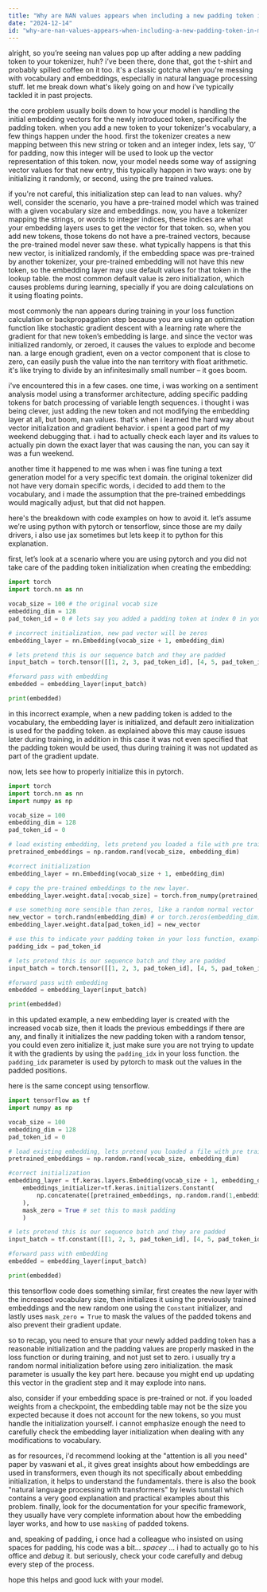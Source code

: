```yaml
---
title: "Why are NAN values appears when including a new padding token in my tokenizer?"
date: "2024-12-14"
id: "why-are-nan-values-appears-when-including-a-new-padding-token-in-my-tokenizer"
---
```


alright, so you’re seeing nan values pop up after adding a new padding token to your tokenizer, huh? i’ve been there, done that, got the t-shirt and probably spilled coffee on it too. it's a classic gotcha when you're messing with vocabulary and embeddings, especially in natural language processing stuff. let me break down what's likely going on and how i’ve typically tackled it in past projects.

the core problem usually boils down to how your model is handling the initial embedding vectors for the newly introduced token, specifically the padding token. when you add a new token to your tokenizer's vocabulary, a few things happen under the hood. first the tokenizer creates a new mapping between this new string or token and an integer index, lets say, ‘0’ for padding, now this integer will be used to look up the vector representation of this token. now, your model needs some way of assigning vector values for that new entry, this typically happen in two ways: one by initializing it randomly, or second, using the pre trained values.

if you're not careful, this initialization step can lead to nan values. why? well, consider the scenario, you have a pre-trained model which was trained with a given vocabulary size and embeddings. now, you have a tokenizer mapping the strings, or words to integer indices, these indices are what your embedding layers uses to get the vector for that token. so, when you add new tokens, those tokens do not have a pre-trained vectors, because the pre-trained model never saw these. what typically happens is that this new vector, is initialized randomly, if the embedding space was pre-trained by another tokenizer, your pre-trained embedding will not have this new token, so the embedding layer may use default values for that token in the lookup table. the most common default value is zero initialization, which causes problems during learning, specially if you are doing calculations on it using floating points.

most commonly the nan appears during training in your loss function calculation or backpropagation step because you are using an optimization function like stochastic gradient descent with a learning rate where the gradient for that new token’s embedding is large. and since the vector was initialized randomly, or zeroed, it causes the values to explode and become nan. a large enough gradient, even on a vector component that is close to zero, can easily push the value into the nan territory with float arithmetic. it's like trying to divide by an infinitesimally small number – it goes boom.

i've encountered this in a few cases. one time, i was working on a sentiment analysis model using a transformer architecture, adding specific padding tokens for batch processing of variable length sequences. i thought i was being clever, just adding the new token and not modifying the embedding layer at all, but boom, nan values. that's when i learned the hard way about vector initialization and gradient behavior. i spent a good part of my weekend debugging that. i had to actually check each layer and its values to actually pin down the exact layer that was causing the nan, you can say it was a fun weekend.

another time it happened to me was when i was fine tuning a text generation model for a very specific text domain. the original tokenizer did not have very domain specific words, i decided to add them to the vocabulary, and i made the assumption that the pre-trained embeddings would magically adjust, but that did not happen.

here's the breakdown with code examples on how to avoid it. let’s assume we’re using python with pytorch or tensorflow, since those are my daily drivers, i also use jax sometimes but lets keep it to python for this explanation.

first, let’s look at a scenario where you are using pytorch and you did not take care of the padding token initialization when creating the embedding:

```python
import torch
import torch.nn as nn

vocab_size = 100 # the original vocab size
embedding_dim = 128
pad_token_id = 0 # lets say you added a padding token at index 0 in your tokenizer

# incorrect initialization, new pad vector will be zeros
embedding_layer = nn.Embedding(vocab_size + 1, embedding_dim)

# lets pretend this is our sequence batch and they are padded
input_batch = torch.tensor([[1, 2, 3, pad_token_id], [4, 5, pad_token_id, pad_token_id]])

#forward pass with embedding
embedded = embedding_layer(input_batch)

print(embedded)
```

in this incorrect example, when a new padding token is added to the vocabulary, the embedding layer is initialized, and default zero initialization is used for the padding token. as explained above this may cause issues later during training, in addition in this case it was not even specified that the padding token would be used, thus during training it was not updated as part of the gradient update.

now, lets see how to properly initialize this in pytorch.

```python
import torch
import torch.nn as nn
import numpy as np

vocab_size = 100
embedding_dim = 128
pad_token_id = 0

# load existing embedding, lets pretend you loaded a file with pre trained vectors
pretrained_embeddings = np.random.rand(vocab_size, embedding_dim)

#correct initialization
embedding_layer = nn.Embedding(vocab_size + 1, embedding_dim)

# copy the pre-trained embeddings to the new layer.
embedding_layer.weight.data[:vocab_size] = torch.from_numpy(pretrained_embeddings)

# use something more sensible than zeros, like a random normal vector
new_vector = torch.randn(embedding_dim) # or torch.zeros(embedding_dim) if you want to zero initialize
embedding_layer.weight.data[pad_token_id] = new_vector

# use this to indicate your padding token in your loss function, example below
padding_idx = pad_token_id

# lets pretend this is our sequence batch and they are padded
input_batch = torch.tensor([[1, 2, 3, pad_token_id], [4, 5, pad_token_id, pad_token_id]])

#forward pass with embedding
embedded = embedding_layer(input_batch)

print(embedded)
```

in this updated example, a new embedding layer is created with the increased vocab size, then it loads the previous embeddings if there are any, and finally it initializes the new padding token with a random tensor, you could even zero initialize it, just make sure you are not trying to update it with the gradients by using the `padding_idx` in your loss function. the `padding_idx` parameter is used by pytorch to mask out the values in the padded positions.

here is the same concept using tensorflow.

```python
import tensorflow as tf
import numpy as np

vocab_size = 100
embedding_dim = 128
pad_token_id = 0

# load existing embedding, lets pretend you loaded a file with pre trained vectors
pretrained_embeddings = np.random.rand(vocab_size, embedding_dim)

#correct initialization
embedding_layer = tf.keras.layers.Embedding(vocab_size + 1, embedding_dim,
    embeddings_initializer=tf.keras.initializers.Constant(
        np.concatenate([pretrained_embeddings, np.random.rand(1,embedding_dim)], axis=0)
    ),
    mask_zero = True # set this to mask padding
    )

# lets pretend this is our sequence batch and they are padded
input_batch = tf.constant([[1, 2, 3, pad_token_id], [4, 5, pad_token_id, pad_token_id]])

#forward pass with embedding
embedded = embedding_layer(input_batch)

print(embedded)
```

this tensorflow code does something similar, first creates the new layer with the increased vocabulary size, then initializes it using the previously trained embeddings and the new random one using the `Constant` initializer, and lastly uses `mask_zero = True` to mask the values of the padded tokens and also prevent their gradient update.

so to recap, you need to ensure that your newly added padding token has a reasonable initialization and the padding values are properly masked in the loss function or during training, and not just set to zero. i usually try a random normal initialization before using zero initialization. the mask parameter is usually the key part here. because you might end up updating this vector in the gradient step and it may explode into nans.

also, consider if your embedding space is pre-trained or not. if you loaded weights from a checkpoint, the embedding table may not be the size you expected because it does not account for the new tokens, so you must handle the initialization yourself. i cannot emphasize enough the need to carefully check the embedding layer initialization when dealing with any modifications to vocabulary.

as for resources, i'd recommend looking at the "attention is all you need" paper by vaswani et al., it gives great insights about how embeddings are used in transformers, even though its not specifically about embedding initialization, it helps to understand the fundamentals. there is also the book "natural language processing with transformers" by lewis tunstall which contains a very good explanation and practical examples about this problem. finally, look for the documentation for your specific framework, they usually have very complete information about how the embedding layer works, and how to use `masking` of padded tokens.

and, speaking of padding, i once had a colleague who insisted on using spaces for padding, his code was a bit... *spacey* ... i had to actually go to his office and *debug* it. but seriously, check your code carefully and debug every step of the process.

hope this helps and good luck with your model.
